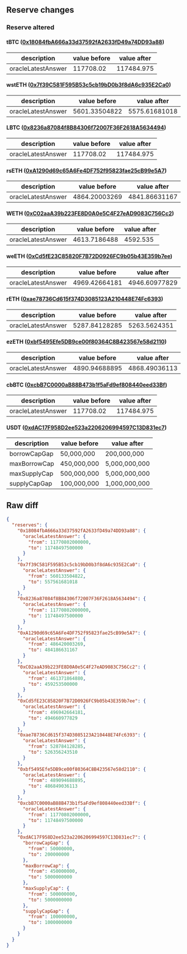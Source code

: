 ## Reserve changes

### Reserve altered

#### tBTC ([0x18084fbA666a33d37592fA2633fD49a74DD93a88](https://etherscan.io/address/0x18084fbA666a33d37592fA2633fD49a74DD93a88))

| description | value before | value after |
| --- | --- | --- |
| oracleLatestAnswer | 117708.02 | 117484.975 |


#### wstETH ([0x7f39C581F595B53c5cb19bD0b3f8dA6c935E2Ca0](https://etherscan.io/address/0x7f39C581F595B53c5cb19bD0b3f8dA6c935E2Ca0))

| description | value before | value after |
| --- | --- | --- |
| oracleLatestAnswer | 5601.33504822 | 5575.61681018 |


#### LBTC ([0x8236a87084f8B84306f72007F36F2618A5634494](https://etherscan.io/address/0x8236a87084f8B84306f72007F36F2618A5634494))

| description | value before | value after |
| --- | --- | --- |
| oracleLatestAnswer | 117708.02 | 117484.975 |


#### rsETH ([0xA1290d69c65A6Fe4DF752f95823fae25cB99e5A7](https://etherscan.io/address/0xA1290d69c65A6Fe4DF752f95823fae25cB99e5A7))

| description | value before | value after |
| --- | --- | --- |
| oracleLatestAnswer | 4864.20003269 | 4841.86631167 |


#### WETH ([0xC02aaA39b223FE8D0A0e5C4F27eAD9083C756Cc2](https://etherscan.io/address/0xC02aaA39b223FE8D0A0e5C4F27eAD9083C756Cc2))

| description | value before | value after |
| --- | --- | --- |
| oracleLatestAnswer | 4613.7186488 | 4592.535 |


#### weETH ([0xCd5fE23C85820F7B72D0926FC9b05b43E359b7ee](https://etherscan.io/address/0xCd5fE23C85820F7B72D0926FC9b05b43E359b7ee))

| description | value before | value after |
| --- | --- | --- |
| oracleLatestAnswer | 4969.42664181 | 4946.60977829 |


#### rETH ([0xae78736Cd615f374D3085123A210448E74Fc6393](https://etherscan.io/address/0xae78736Cd615f374D3085123A210448E74Fc6393))

| description | value before | value after |
| --- | --- | --- |
| oracleLatestAnswer | 5287.84128285 | 5263.5624351 |


#### ezETH ([0xbf5495Efe5DB9ce00f80364C8B423567e58d2110](https://etherscan.io/address/0xbf5495Efe5DB9ce00f80364C8B423567e58d2110))

| description | value before | value after |
| --- | --- | --- |
| oracleLatestAnswer | 4890.94688895 | 4868.49036113 |


#### cbBTC ([0xcbB7C0000aB88B473b1f5aFd9ef808440eed33Bf](https://etherscan.io/address/0xcbB7C0000aB88B473b1f5aFd9ef808440eed33Bf))

| description | value before | value after |
| --- | --- | --- |
| oracleLatestAnswer | 117708.02 | 117484.975 |


#### USDT ([0xdAC17F958D2ee523a2206206994597C13D831ec7](https://etherscan.io/address/0xdAC17F958D2ee523a2206206994597C13D831ec7))

| description | value before | value after |
| --- | --- | --- |
| borrowCapGap | 50,000,000 | 200,000,000 |
| maxBorrowCap | 450,000,000 | 5,000,000,000 |
| maxSupplyCap | 500,000,000 | 5,000,000,000 |
| supplyCapGap | 100,000,000 | 1,000,000,000 |


## Raw diff

```json
{
  "reserves": {
    "0x18084fbA666a33d37592fA2633fD49a74DD93a88": {
      "oracleLatestAnswer": {
        "from": 11770802000000,
        "to": 11748497500000
      }
    },
    "0x7f39C581F595B53c5cb19bD0b3f8dA6c935E2Ca0": {
      "oracleLatestAnswer": {
        "from": 560133504822,
        "to": 557561681018
      }
    },
    "0x8236a87084f8B84306f72007F36F2618A5634494": {
      "oracleLatestAnswer": {
        "from": 11770802000000,
        "to": 11748497500000
      }
    },
    "0xA1290d69c65A6Fe4DF752f95823fae25cB99e5A7": {
      "oracleLatestAnswer": {
        "from": 486420003269,
        "to": 484186631167
      }
    },
    "0xC02aaA39b223FE8D0A0e5C4F27eAD9083C756Cc2": {
      "oracleLatestAnswer": {
        "from": 461371864880,
        "to": 459253500000
      }
    },
    "0xCd5fE23C85820F7B72D0926FC9b05b43E359b7ee": {
      "oracleLatestAnswer": {
        "from": 496942664181,
        "to": 494660977829
      }
    },
    "0xae78736Cd615f374D3085123A210448E74Fc6393": {
      "oracleLatestAnswer": {
        "from": 528784128285,
        "to": 526356243510
      }
    },
    "0xbf5495Efe5DB9ce00f80364C8B423567e58d2110": {
      "oracleLatestAnswer": {
        "from": 489094688895,
        "to": 486849036113
      }
    },
    "0xcbB7C0000aB88B473b1f5aFd9ef808440eed33Bf": {
      "oracleLatestAnswer": {
        "from": 11770802000000,
        "to": 11748497500000
      }
    },
    "0xdAC17F958D2ee523a2206206994597C13D831ec7": {
      "borrowCapGap": {
        "from": 50000000,
        "to": 200000000
      },
      "maxBorrowCap": {
        "from": 450000000,
        "to": 5000000000
      },
      "maxSupplyCap": {
        "from": 500000000,
        "to": 5000000000
      },
      "supplyCapGap": {
        "from": 100000000,
        "to": 1000000000
      }
    }
  }
}
```